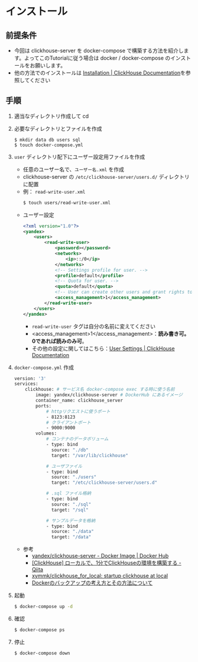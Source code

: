 # インストール
## 前提条件
- 今回は clickhouse-server を docker-compose で構築する方法を紹介します。よってこのTutorialに従う場合は docker / docker-compose のインストールをお願いします。
- 他の方法でのインストールは [Installation | ClickHouse Documentation](https://clickhouse.tech/docs/en/getting-started/install/)を参照してください


## 手順
1. 適当なディレクトリ作成して cd 
1. 必要なディレクトリとファイルを作成
    ```bash=
    $ mkdir data db users sql
    $ touch docker-compose.yml
    ```
1. `user` ディレクトリ配下にユーザー設定用ファイルを作成
    - 任意のユーザー名で、`ユーザー名.xml` を作成
    - clickhouse-server の `/etc/clickhouse-server/users.d/` ディレクトリに配置
    - 例： `read-write-user.xml` 
        ```bash
        $ touch users/read-write-user.xml
        ```
    - ユーザー設定
        ```xml
        <?xml version="1.0"?>
        <yandex>
            <users>
                <read-write-user>
                    <password></password>
                    <networks>
                        <ip>::/0</ip>
                    </networks>
                    <!-- Settings profile for user. -->
                    <profile>default</profile>
                    <!-- Quota for user. -->
                    <quota>default</quota>
                    <!-- User can create other users and grant rights to them. -->
                    <access_management>1</access_management>
                </read-write-user>
            </users>
        </yandex>
        ```
        - `read-write-user` タグは自分の名前に変えてください
        - <access_management>1</access_management>：**読み書き可。0であれば読みのみ可**。
        - その他の設定に関してはこちら：[User Settings | ClickHouse Documentation](https://clickhouse.tech/docs/en/operations/settings/settings-users/#user-settings)
1. `docker-compose.yml` 作成
    ```bash
    version: '3'
    services: 
        clickhouse: # サービス名 docker-compose exec する時に使う名前
            image: yandex/clickhouse-server # DockerHub にあるイメージ
            container_name: clickhouse_server 
            ports:
                # httpリクエストに使うポート
                - 8123:8123
                # クライアントポート
                - 9000:9000
            volumes: 
                # コンテナのデータボリューム
                - type: bind
                  source: "./db"
                  target: "/var/lib/clickhouse"

                # ユーザファイル
                - type: bind
                  source: "./users"
                  target: "/etc/clickhouse-server/users.d"

                # .sql ファイル格納
                - type: bind
                  source: "./sql"
                  target: "/sql"

                # サンプルデータを格納
                - type: bind
                  source: "./data"
                  target: "/data"
    ```
    - 参考
        - [yandex/clickhouse-server - Docker Image | Docker Hub](https://hub.docker.com/r/yandex/clickhouse-server/)
        - [[ClickHouse] ローカルで、1分でClickHouseの環境を構築する - Qiita](https://qiita.com/xymmk/items/eeac2e9a34573006075d)
        - [xymmk/clickhouse_for_local: startup clickhouse at local](https://github.com/xymmk/clickhouse_for_local)
        - [Dockerのバックアップの考え方とその方法について](https://www.memotansu.jp/docker/489/)

1. 起動
    ```bash
    $ docker-compose up -d
    ```
1. 確認
    ```bash
    $ docker-compose ps
    ``` 
1. 停止
    ```bash
    $ docker-compose down
    ```
